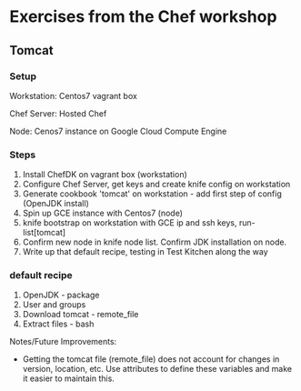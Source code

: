 # Exercises from the Chef workshop
## Tomcat
### Setup
Workstation: Centos7 vagrant box

Chef Server: Hosted Chef

Node: Cenos7 instance on Google Cloud Compute Engine

### Steps

1. Install ChefDK on vagrant box (workstation)
2. Configure Chef Server, get keys and create knife config on workstation
3. Generate cookbook 'tomcat' on workstation - add first step of config (OpenJDK install)
4. Spin up GCE instance with Centos7 (node)
5. knife bootstrap on workstation with GCE ip and ssh keys, run-list[tomcat]
6. Confirm new node in knife node list. Confirm JDK installation on node.
7. Write up that default recipe, testing in Test Kitchen along the way

### default recipe
1. OpenJDK - package
2. User and groups
3. Download tomcat - remote_file
4. Extract files - bash

Notes/Future Improvements:
- Getting the tomcat file (remote_file) does not account for changes in version, location, etc. Use attributes to define these variables and make it easier to maintain this.
